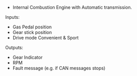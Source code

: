 - Internal Combustion Engine with Automatic transmission.

Inputs:
- Gas Pedal position 
- Gear stick position
- Drive mode Convenient & Sport

Outputs:
- Gear Indicator
- RPM
- Fault message (e.g. if CAN messages stops)
